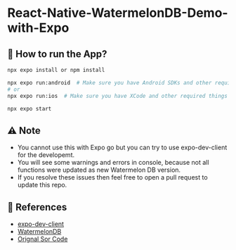 # React-Native-WatermelonDB-Demo-with-Expo

## 🚀 How to run the App?

```bash
npx expo install or npm install

npx expo run:android  # Make sure you have Android SDKs and other required things installed for Android
# or
npx expo run:ios  # Make sure you have XCode and other required things installed for iOS

npx expo start
```

## ⚠ Note

-   You cannot use this with Expo go but you can try to use expo-dev-client for the developemt.
-   You will see some warnings and errors in console, because not all functions were updated as new Watermelon DB version.
-   If you resolve these issues then feel free to open a pull request to update this repo.

## 📖 References

-   [expo-dev-client ](https://docs.expo.dev/eas-update/expo-dev-client/)
-   [WatermelonDB](https://watermelondb.dev/)
-   [Orignal Sor Code](https://github.com/dilipsuthar97/RNWatermelonDB-demo)
